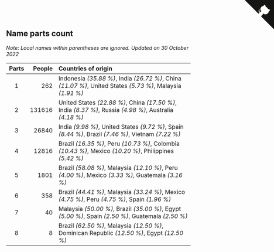 ## Name parts count

*Note: Local names within parentheses are ignored.*
*Updated on 30 October 2022*

| Parts | People | Countries of origin |
| :--: | ---: | :--- |
| 1 | 262 | Indonesia *(35.88 %)*, India *(26.72 %)*, China *(11.07 %)*, United States *(5.73 %)*, Malaysia *(1.91 %)* |
| 2 | 131616 | United States *(22.88 %)*, China *(17.50 %)*, India *(8.37 %)*, Russia *(4.98 %)*, Australia *(4.18 %)* |
| 3 | 26840 | India *(9.98 %)*, United States *(9.72 %)*, Spain *(8.44 %)*, Brazil *(7.46 %)*, Vietnam *(7.22 %)* |
| 4 | 12816 | Brazil *(16.35 %)*, Peru *(10.73 %)*, Colombia *(10.43 %)*, Mexico *(10.20 %)*, Philippines *(5.42 %)* |
| 5 | 1801 | Brazil *(58.08 %)*, Malaysia *(12.10 %)*, Peru *(4.00 %)*, Mexico *(3.33 %)*, Guatemala *(3.16 %)* |
| 6 | 358 | Brazil *(44.41 %)*, Malaysia *(33.24 %)*, Mexico *(4.75 %)*, Peru *(4.75 %)*, Spain *(1.96 %)* |
| 7 | 40 | Malaysia *(50.00 %)*, Brazil *(35.00 %)*, Egypt *(5.00 %)*, Spain *(2.50 %)*, Guatemala *(2.50 %)* |
| 8 | 8 | Brazil *(62.50 %)*, Malaysia *(12.50 %)*, Dominican Republic *(12.50 %)*, Egypt *(12.50 %)* |


<a href="https://github.com/jonatanklosko/wca_statistics" class="github-corner" aria-label="View source on Github"><svg width="80" height="80" viewBox="0 0 250 250" style="fill:#151513; color:#fff; position: absolute; top: 0; border: 0; right: 0;" aria-hidden="true"><path d="M0,0 L115,115 L130,115 L142,142 L250,250 L250,0 Z"></path><path d="M128.3,109.0 C113.8,99.7 119.0,89.6 119.0,89.6 C122.0,82.7 120.5,78.6 120.5,78.6 C119.2,72.0 123.4,76.3 123.4,76.3 C127.3,80.9 125.5,87.3 125.5,87.3 C122.9,97.6 130.6,101.9 134.4,103.2" fill="currentColor" style="transform-origin: 130px 106px;" class="octo-arm"></path><path d="M115.0,115.0 C114.9,115.1 118.7,116.5 119.8,115.4 L133.7,101.6 C136.9,99.2 139.9,98.4 142.2,98.6 C133.8,88.0 127.5,74.4 143.8,58.0 C148.5,53.4 154.0,51.2 159.7,51.0 C160.3,49.4 163.2,43.6 171.4,40.1 C171.4,40.1 176.1,42.5 178.8,56.2 C183.1,58.6 187.2,61.8 190.9,65.4 C194.5,69.0 197.7,73.2 200.1,77.6 C213.8,80.2 216.3,84.9 216.3,84.9 C212.7,93.1 206.9,96.0 205.4,96.6 C205.1,102.4 203.0,107.8 198.3,112.5 C181.9,128.9 168.3,122.5 157.7,114.1 C157.9,116.9 156.7,120.9 152.7,124.9 L141.0,136.5 C139.8,137.7 141.6,141.9 141.8,141.8 Z" fill="currentColor" class="octo-body"></path></svg></a><style>.github-corner:hover .octo-arm{animation:octocat-wave 560ms ease-in-out}@keyframes octocat-wave{0%,100%{transform:rotate(0)}20%,60%{transform:rotate(-25deg)}40%,80%{transform:rotate(10deg)}}@media (max-width:500px){.github-corner:hover .octo-arm{animation:none}.github-corner .octo-arm{animation:octocat-wave 560ms ease-in-out}}</style>
